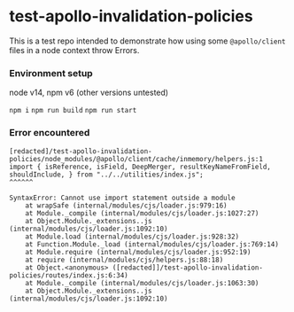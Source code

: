# test-apollo-invalidation-policies

This is a test repo intended to demonstrate how using some `@apollo/client` files in a node context throw Errors.

### Environment setup
node v14, npm v6 (other versions untested)

`npm i`
`npm run build`
`npm run start`

### Error encountered
```
[redacted]/test-apollo-invalidation-policies/node_modules/@apollo/client/cache/inmemory/helpers.js:1
import { isReference, isField, DeepMerger, resultKeyNameFromField, shouldInclude, } from "../../utilities/index.js";
^^^^^^

SyntaxError: Cannot use import statement outside a module
    at wrapSafe (internal/modules/cjs/loader.js:979:16)
    at Module._compile (internal/modules/cjs/loader.js:1027:27)
    at Object.Module._extensions..js (internal/modules/cjs/loader.js:1092:10)
    at Module.load (internal/modules/cjs/loader.js:928:32)
    at Function.Module._load (internal/modules/cjs/loader.js:769:14)
    at Module.require (internal/modules/cjs/loader.js:952:19)
    at require (internal/modules/cjs/helpers.js:88:18)
    at Object.<anonymous> ([redacted]]/test-apollo-invalidation-policies/routes/index.js:6:34)
    at Module._compile (internal/modules/cjs/loader.js:1063:30)
    at Object.Module._extensions..js (internal/modules/cjs/loader.js:1092:10)
```
